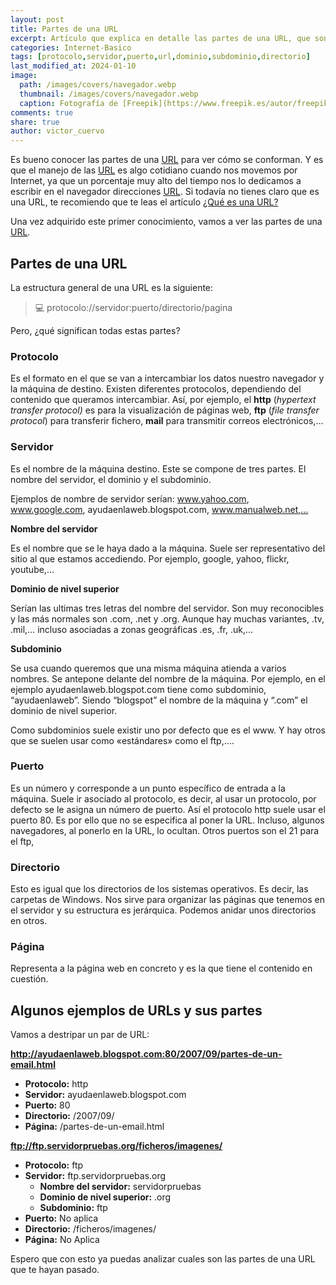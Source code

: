 ```yaml
---
layout: post
title: Partes de una URL
excerpt: Artículo que explica en detalle las partes de una URL, que son protocolo, servidor, puerto, directorio y página.
categories: Internet-Basico
tags: [protocolo,servidor,puerto,url,dominio,subdominio,directorio]
last_modified_at: 2024-01-10
image:
  path: /images/covers/navegador.webp
  thumbnail: /images/covers/navegador.webp
  caption: Fotografía de [Freepik](https://www.freepik.es/autor/freepik)
comments: true
share: true
author: victor_cuervo
---
```


Es bueno conocer las partes de una [URL](https://www.ayudaenlaweb.com/internet-basico/que-es-la-url/) para ver cómo se conforman. Y es que el manejo de las [URL](https://www.ayudaenlaweb.com/internet-basico/que-es-la-url/) es algo cotidiano cuando nos movemos por Internet, ya que un porcentaje muy alto del tiempo nos lo dedicamos a escribir en el navegador direcciones [URL](https://www.ayudaenlaweb.com/internet-basico/que-es-la-url/). Si todavía no tienes claro que es una URL, te recomiendo que te leas el artículo [¿Qué es una URL?](https://www.ayudaenlaweb.com/internet-basico/que-es-la-url/)


Una vez adquirido este primer conocimiento, vamos a ver las partes de una [URL](https://www.ayudaenlaweb.com/internet-basico/que-es-la-url/).


## Partes de una URL


La estructura general de una URL es la siguiente:


> 💻 protocolo://servidor:puerto/directorio/pagina


Pero, ¿qué significan todas estas partes?


### Protocolo


Es el formato en el que se van a intercambiar los datos nuestro navegador y la máquina de destino. Existen diferentes protocolos, dependiendo del contenido que queramos intercambiar. Así, por ejemplo, el **http** (_hypertext transfer protocol)_ es para la visualización de páginas web, **ftp** (_file transfer protocol_) para transferir fichero, **mail** para transmitir correos electrónicos,…


### **Servidor**


Es el nombre de la máquina destino. Este se compone de tres partes. El nombre del servidor, el dominio y el subdominio.


Ejemplos de nombre de servidor serían: www.yahoo.com, www.google.com, ayudaenlaweb.blogspot.com, www.manualweb.net,…


**Nombre del servidor**


Es el nombre que se le haya dado a la máquina. Suele ser representativo del sitio al que estamos accediendo. Por ejemplo, google, yahoo, flickr, youtube,…


**Dominio de nivel superior**


Serían las ultimas tres letras del nombre del servidor. Son muy reconocibles y las más normales son .com, .net y .org. Aunque hay muchas variantes, .tv, .mil,… incluso asociadas a zonas geográficas .es, .fr, .uk,…


**Subdominio**


Se usa cuando queremos que una misma máquina atienda a varios nombres. Se antepone delante del nombre de la máquina. Por ejemplo, en el ejemplo ayudaenlaweb.blogspot.com tiene como subdominio, “ayudaenlaweb”. Siendo “blogspot” el nombre de la máquina y “.com” el dominio de nivel superior.


Como subdominios suele existir uno por defecto que es el www. Y hay otros que se suelen usar como «estándares» como el ftp,….


### **Puerto**


Es un número y corresponde a un punto específico de entrada a la máquina. Suele ir asociado al protocolo, es decir, al usar un protocolo, por defecto se le asigna un número de puerto. Así el protocolo http suele usar el puerto 80. Es por ello que no se especifica al poner la URL. Incluso, algunos navegadores, al ponerlo en la URL, lo ocultan. Otros puertos son el 21 para el ftp,


### **Directorio**


Esto es igual que los directorios de los sistemas operativos. Es decir, las carpetas de Windows. Nos sirve para organizar las páginas que tenemos en el servidor y su estructura es jerárquica. Podemos anidar unos directorios en otros.


### **Página**


Representa a la página web en concreto y es la que tiene el contenido en cuestión.


## Algunos ejemplos de URLs y sus partes


Vamos a destripar un par de URL:


**http://ayudaenlaweb.blogspot.com:80/2007/09/partes-de-un-email.html**

- **Protocolo:** http
- **Servidor:** ayudaenlaweb.blogspot.com
- **Puerto:** 80
- **Directorio:** /2007/09/
- **Página:** /partes-de-un-email.html

**ftp://ftp.servidorpruebas.org/ficheros/imagenes/**

- **Protocolo:** ftp
- **Servidor:** ftp.servidorpruebas.org
	- **Nombre del servidor:** servidorpruebas
	- **Dominio de nivel superior:** .org
	- **Subdominio:** ftp
- **Puerto:** No aplica
- **Directorio:** /ficheros/imagenes/
- **Página:** No Aplica

Espero que con esto ya puedas analizar cuales son las partes de una URL que te hayan pasado.

